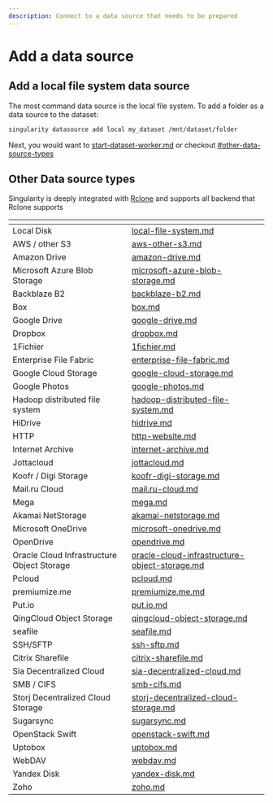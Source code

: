 ```yaml
---
description: Connect to a data source that needs to be prepared
---
```


# Add a data source

## Add a local file system data source

The most command data source is the local file system. To add a folder as a data source to the dataset:

```sh
singularity datasource add local my_dataset /mnt/dataset/folder
```

Next, you would want to [start-dataset-worker.md](start-dataset-worker.md "mention") or checkout [#other-data-source-types](add-a-data-source.md#other-data-source-types "mention")

## Other Data source types

Singularity is deeply integrated with [Rclone](https://rclone.org/overview/) and supports all backend that Rclone supports

<table data-column-title-hidden data-view="cards"><thead><tr><th></th><th data-hidden data-card-target data-type="content-ref"></th></tr></thead><tbody><tr><td>Local Disk</td><td><a href="../cli-reference/data-source/add-data-source/local-file-system.md">local-file-system.md</a></td></tr><tr><td>AWS / other S3</td><td><a href="../cli-reference/data-source/add-data-source/aws-other-s3.md">aws-other-s3.md</a></td></tr><tr><td>Amazon Drive</td><td><a href="../cli-reference/data-source/add-data-source/amazon-drive.md">amazon-drive.md</a></td></tr><tr><td>Microsoft Azure Blob Storage</td><td><a href="../cli-reference/data-source/add-data-source/microsoft-azure-blob-storage.md">microsoft-azure-blob-storage.md</a></td></tr><tr><td>Backblaze B2</td><td><a href="../cli-reference/data-source/add-data-source/backblaze-b2.md">backblaze-b2.md</a></td></tr><tr><td>Box</td><td><a href="../cli-reference/data-source/add-data-source/box.md">box.md</a></td></tr><tr><td>Google Drive</td><td><a href="../cli-reference/data-source/add-data-source/google-drive.md">google-drive.md</a></td></tr><tr><td>Dropbox</td><td><a href="../cli-reference/data-source/add-data-source/dropbox.md">dropbox.md</a></td></tr><tr><td>1Fichier</td><td><a href="../cli-reference/data-source/add-data-source/1fichier.md">1fichier.md</a></td></tr><tr><td>Enterprise File Fabric</td><td><a href="../cli-reference/data-source/add-data-source/enterprise-file-fabric.md">enterprise-file-fabric.md</a></td></tr><tr><td>Google Cloud Storage</td><td><a href="../cli-reference/data-source/add-data-source/google-cloud-storage.md">google-cloud-storage.md</a></td></tr><tr><td>Google Photos</td><td><a href="../cli-reference/data-source/add-data-source/google-photos.md">google-photos.md</a></td></tr><tr><td>Hadoop distributed file system</td><td><a href="../cli-reference/data-source/add-data-source/hadoop-distributed-file-system.md">hadoop-distributed-file-system.md</a></td></tr><tr><td>HiDrive</td><td><a href="../cli-reference/data-source/add-data-source/hidrive.md">hidrive.md</a></td></tr><tr><td>HTTP</td><td><a href="../cli-reference/data-source/add-data-source/http-website.md">http-website.md</a></td></tr><tr><td>Internet Archive</td><td><a href="../cli-reference/data-source/add-data-source/internet-archive.md">internet-archive.md</a></td></tr><tr><td>Jottacloud</td><td><a href="../cli-reference/data-source/add-data-source/jottacloud.md">jottacloud.md</a></td></tr><tr><td>Koofr / Digi Storage</td><td><a href="../cli-reference/data-source/add-data-source/koofr-digi-storage.md">koofr-digi-storage.md</a></td></tr><tr><td>Mail.ru Cloud</td><td><a href="../cli-reference/data-source/add-data-source/mail.ru-cloud.md">mail.ru-cloud.md</a></td></tr><tr><td>Mega</td><td><a href="../cli-reference/data-source/add-data-source/mega.md">mega.md</a></td></tr><tr><td>Akamai NetStorage</td><td><a href="../cli-reference/data-source/add-data-source/akamai-netstorage.md">akamai-netstorage.md</a></td></tr><tr><td>Microsoft OneDrive</td><td><a href="../cli-reference/data-source/add-data-source/microsoft-onedrive.md">microsoft-onedrive.md</a></td></tr><tr><td>OpenDrive</td><td><a href="../cli-reference/data-source/add-data-source/opendrive.md">opendrive.md</a></td></tr><tr><td>Oracle Cloud Infrastructure Object Storage</td><td><a href="../cli-reference/data-source/add-data-source/oracle-cloud-infrastructure-object-storage.md">oracle-cloud-infrastructure-object-storage.md</a></td></tr><tr><td>Pcloud</td><td><a href="../cli-reference/data-source/add-data-source/pcloud.md">pcloud.md</a></td></tr><tr><td>premiumize.me</td><td><a href="../cli-reference/data-source/add-data-source/premiumize.me.md">premiumize.me.md</a></td></tr><tr><td>Put.io</td><td><a href="../cli-reference/data-source/add-data-source/put.io.md">put.io.md</a></td></tr><tr><td>QingCloud Object Storage</td><td><a href="../cli-reference/data-source/add-data-source/qingcloud-object-storage.md">qingcloud-object-storage.md</a></td></tr><tr><td>seafile</td><td><a href="../cli-reference/data-source/add-data-source/seafile.md">seafile.md</a></td></tr><tr><td>SSH/SFTP</td><td><a href="../cli-reference/data-source/add-data-source/ssh-sftp.md">ssh-sftp.md</a></td></tr><tr><td>Citrix Sharefile</td><td><a href="../cli-reference/data-source/add-data-source/citrix-sharefile.md">citrix-sharefile.md</a></td></tr><tr><td>Sia Decentralized Cloud</td><td><a href="../cli-reference/data-source/add-data-source/sia-decentralized-cloud.md">sia-decentralized-cloud.md</a></td></tr><tr><td>SMB / CIFS</td><td><a href="../cli-reference/data-source/add-data-source/smb-cifs.md">smb-cifs.md</a></td></tr><tr><td>Storj Decentralized Cloud Storage</td><td><a href="../cli-reference/data-source/add-data-source/storj-decentralized-cloud-storage.md">storj-decentralized-cloud-storage.md</a></td></tr><tr><td>Sugarsync</td><td><a href="../cli-reference/data-source/add-data-source/sugarsync.md">sugarsync.md</a></td></tr><tr><td>OpenStack Swift</td><td><a href="../cli-reference/data-source/add-data-source/openstack-swift.md">openstack-swift.md</a></td></tr><tr><td>Uptobox</td><td><a href="../cli-reference/data-source/add-data-source/uptobox.md">uptobox.md</a></td></tr><tr><td>WebDAV</td><td><a href="../cli-reference/data-source/add-data-source/webdav.md">webdav.md</a></td></tr><tr><td>Yandex Disk</td><td><a href="../cli-reference/data-source/add-data-source/yandex-disk.md">yandex-disk.md</a></td></tr><tr><td>Zoho</td><td><a href="../cli-reference/data-source/add-data-source/zoho.md">zoho.md</a></td></tr></tbody></table>
